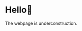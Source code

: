 <!DOCTYPE html>
<html>
<head>
	<title> NOEL INNOCENT </title>
</head>
<body>
	<h1>Hello👋 </h1>
	<p>The webpage is underconstruction.</p>
</body>
</html>
